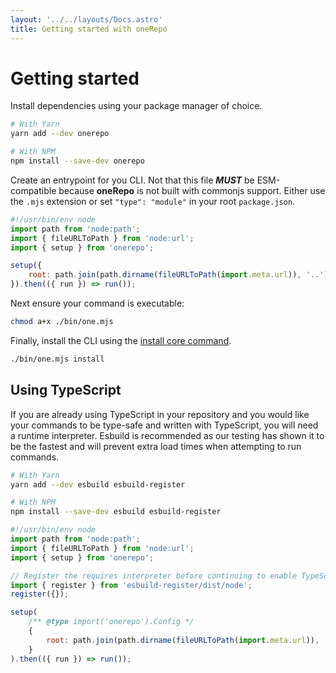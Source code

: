 ```yaml
---
layout: '../../layouts/Docs.astro'
title: Getting started with oneRepo
---
```


# Getting started

Install dependencies using your package manager of choice.

```sh
# With Yarn
yarn add --dev onerepo

# With NPM
npm install --save-dev onerepo
```

Create an entrypoint for you CLI. Not that this file _**MUST**_ be ESM-compatible because **oneRepo** is not built with commonjs support. Either use the `.mjs` extension or set `"type": "module"` in your root `package.json`.

```js title="./bin/one.mjs"
#!/usr/bin/env node
import path from 'node:path';
import { fileURLToPath } from 'node:url';
import { setup } from 'onerepo';

setup({
	root: path.join(path.dirname(fileURLToPath(import.meta.url)), '..'),
}).then(({ run }) => run());
```

Next ensure your command is executable:

```sh
chmod a+x ./bin/one.mjs
```

Finally, install the CLI using the [install core command](/docs/core/install/).

```sh
./bin/one.mjs install
```

## Using TypeScript

If you are already using TypeScript in your repository and you would like your commands to be type-safe and written with TypeScript, you will need a runtime interpreter. Esbuild is recommended as our testing has shown it to be the fastest and will prevent extra load times when attempting to run commands.

```sh
# With Yarn
yarn add --dev esbuild esbuild-register

# With NPM
npm install --save-dev esbuild esbuild-register
```

```js title="./bin/one.mjs" showLineNumbers {6-8,11}
#!/usr/bin/env node
import path from 'node:path';
import { fileURLToPath } from 'node:url';
import { setup } from 'onerepo';

// Register the requires interpreter before continuing to enable TypeScript commands
import { register } from 'esbuild-register/dist/node';
register({});

setup(
	/** @type import('onerepo').Config */
	{
		root: path.join(path.dirname(fileURLToPath(import.meta.url)), '..'),
	}
).then(({ run }) => run());
```
